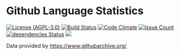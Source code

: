 # Github Language Statistics
[![License (AGPL-3.0)](https://img.shields.io/badge/license-AGPL--3.0-brightgreen.svg)](https://www.gnu.org/licenses/agpl-3.0.en.html)
[![Build Status](https://travis-ci.org/madnight/github-stats.svg?branch=master)](https://travis-ci.org/madnight/github-stats)
[![Code Climate](https://codeclimate.com/github/madnight/github-stats/badges/gpa.svg)](https://codeclimate.com/github/madnight/github-stats)
[![Issue Count](https://codeclimate.com/github/madnight/github-stats/badges/issue_count.svg)](https://codeclimate.com/github/madnight/github-stats)
[![dependencies Status](https://david-dm.org/madnight/github-stats/status.svg)](https://david-dm.org/madnight/github-stats)
![](https://i.imgur.com/8z1p9io.png)

Data provided by https://www.githubarchive.org/
